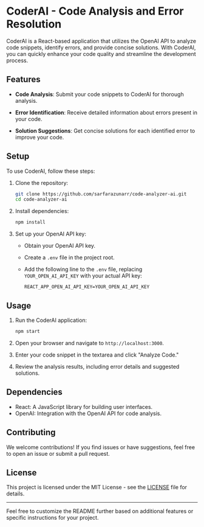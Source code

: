 # CoderAI - Code Analysis and Error Resolution

CoderAI is a React-based application that utilizes the OpenAI API to analyze code snippets, identify errors, and provide concise solutions. With CoderAI, you can quickly enhance your code quality and streamline the development process.

## Features

- **Code Analysis**: Submit your code snippets to CoderAI for thorough analysis.
  
- **Error Identification**: Receive detailed information about errors present in your code.
  
- **Solution Suggestions**: Get concise solutions for each identified error to improve your code.

## Setup

To use CoderAI, follow these steps:

1. Clone the repository:

   ```bash
   git clone https://github.com/sarfarazunarr/code-analyzer-ai.git
   cd code-analyzer-ai
   ```

2. Install dependencies:

   ```bash
   npm install
   ```

3. Set up your OpenAI API key:

   - Obtain your OpenAI API key.
   - Create a `.env` file in the project root.
   - Add the following line to the `.env` file, replacing `YOUR_OPEN_AI_API_KEY` with your actual API key:

     ```
     REACT_APP_OPEN_AI_API_KEY=YOUR_OPEN_AI_API_KEY
     ```

## Usage

1. Run the CoderAI application:

   ```bash
   npm start
   ```

2. Open your browser and navigate to `http://localhost:3000`.

3. Enter your code snippet in the textarea and click "Analyze Code."

4. Review the analysis results, including error details and suggested solutions.

## Dependencies

- React: A JavaScript library for building user interfaces.
- OpenAI: Integration with the OpenAI API for code analysis.

## Contributing

We welcome contributions! If you find issues or have suggestions, feel free to open an issue or submit a pull request.

## License

This project is licensed under the MIT License - see the [LICENSE](LICENSE) file for details.

---

Feel free to customize the README further based on additional features or specific instructions for your project.
